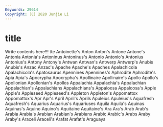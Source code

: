 ```yaml
---
Keywords: 29614
Copyright: (C) 2020 Junjie Li
---
```


# title

Write contents here!!!
tte 
Antoinette's 
Anton 
Anton's 
Antone 
Antone's
Antonia 
Antonia's 
Antoninus 
Antoninus's 
Antonio 
Antonio's 
Antonius 
Antonius's 
Antony 
Antony's
Antwan 
Antwan's 
Antwerp 
Antwerp's 
Anubis 
Anubis's 
Anzac 
Anzac's 
Apache 
Apache's
Apaches 
Apalachicola 
Apalachicola's 
Apatosaurus 
Apennines 
Apennines's 
Aphrodite 
Aphrodite's 
Apia 
Apia's
Apocrypha 
Apocrypha's 
Apollinaire 
Apollinaire's 
Apollo 
Apollo's 
Apollonian 
Apollonian's 
Apollos 
Appalachia
Appalachia's 
Appalachian 
Appalachian's 
Appalachians 
Appalachians's 
Appaloosa 
Appaloosa's 
Apple 
Apple's 
Appleseed
Appleseed's 
Appleton 
Appleton's 
Appomattox 
Appomattox's 
Apr 
Apr's 
April 
April's 
Aprils
Apuleius 
Apuleius's 
Aquafresh 
Aquafresh's 
Aquarius 
Aquarius's 
Aquariuses 
Aquila 
Aquila's 
Aquinas
Aquinas's 
Aquino 
Aquino's 
Aquitaine 
Aquitaine's 
Ara 
Ara's 
Arab 
Arab's 
Arabia
Arabia's 
Arabian 
Arabian's 
Arabians 
Arabic 
Arabic's 
Arabs 
Araby 
Araby's 
Araceli
Araceli's 
Arafat 
Arafat's 
Araguaya 
